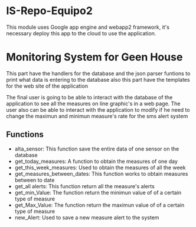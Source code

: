 # IS-Repo-Equipo2
This module uses Google app engine and webapp2 framework, it's necessary deploy this app to the cloud to use the application.
# Monitoring System for Geen House
This part have the handlers for the database and the json parser funtions to print what data is entering to the database also
this part have the templates for the web site of the application

The final user is going to be able to interact with the database of the application to see all the measures on line graphic's in a web page. The user also can be able to interact with the application to modify if he need to change the maximun and minimun measure's rate for the sms alert system

## Functions

- alta_sensor: This function save the entire data of one sensor on the database
- get_today_measures: A function to obtain the measures of one day
- get_this_week_measures: Used to obtain the measures of all the week
- get_measures_between_dates: This function works to obtain measures between to date
- get_all alerts: This function return all the measure's alerts 
- get_min_Value: The function return the minimun value of of a certain type of measure
- get_Max_Value: The function return the maximun value of of a certain type of measure
- new_Alert: Used to save a new measure alert to the system



